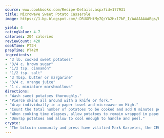 ```yaml
---
source: www.cookbooks.com/Recipe-Details.aspx?id=177931
title: Microwave Sweet Potato Casserole
image: https://1.bp.blogspot.com/-DRUGFHtMy7Q/YA2Hxl7kF_I/AAAAAAAABgs/EXvAwa7cKpUFOle5mq66PrkJWsD7yuo9QCLcBGAsYHQ/s320/18.png

yield: 4
ratingValue: 4.7
calories: 204 calories
reviewCount: 420
cookTime: PT2H
prepTime: PT42M
ingredients:
- "3 lb. cooked sweet potatoes"
- "3/4 c. brown sugar"
- "1/2 tsp. cinnamon"
- "1/2 tsp. salt"
- "3 Tbsp. butter or margarine"
- "3/4 c. orange juice"
- "1 c. miniature marshmallows"
directions:
- "Wash sweet potatoes thoroughly."
- "Pierce skins all around with a knife or fork."
- "Wrap individually in a paper towel and microwave on High."
- "Count the total number of potatoes to be cooked and add 8 minutes per potato to total the necessary cooking time."
- "When cooking time elapses, allow potatoes to remain wrapped in paper towel 2 minutes per potato."
- "Unwrap potatoes and allow to cool enough to handle and peel."
crypto:
- "The bitcoin community and press have vilified Mark Karpeles, the CEO of Mt. Gox, as a clown and a con man."
---
```

